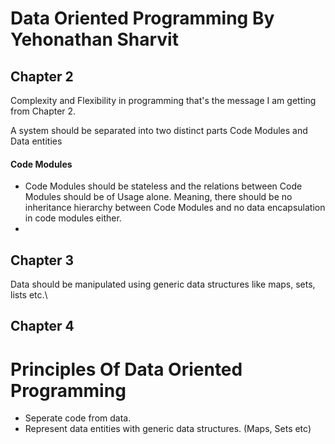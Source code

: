 # Data Oriented Programming By Yehonathan Sharvit

## Chapter 2
Complexity and Flexibility in programming that's the message I am getting from Chapter 2.

A system should be separated into two distinct parts Code Modules and Data entities

#### Code Modules 
* Code Modules should be stateless and the relations between Code Modules should be of Usage alone.
Meaning, there should be no inheritance hierarchy between Code Modules and no data encapsulation 
in code modules either.
* 
## Chapter 3
Data should be manipulated using generic data structures like maps, sets, lists etc.\
## Chapter 4

# Principles Of Data Oriented Programming
* Seperate code from data.
* Represent data entities with generic data structures. (Maps, Sets etc)